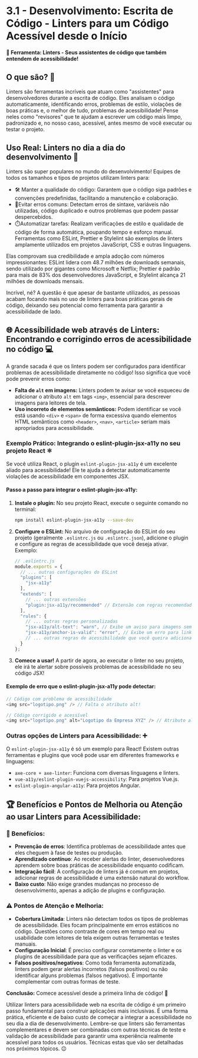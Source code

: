 # 3.1 - Desenvolvimento: Escrita de Código - Linters para um Código Acessível desde o Início

**🧰 Ferramenta: Linters - Seus assistentes de código que também entendem de acessibilidade!**

## O que são? 🤔

Linters são ferramentas incríveis que atuam como "assistentes" para desenvolvedores durante a escrita de código. Eles analisam o código automaticamente, identificando erros, problemas de estilo, violações de boas práticas e, o melhor de tudo, problemas de acessibilidade! 
Pense neles como "revisores" que te ajudam a escrever um código mais limpo, padronizado e, no nosso caso, acessível, antes mesmo de você executar ou testar o projeto.


## Uso Real: Linters no dia a dia do desenvolvimento 🚀

Linters são super populares no mundo do desenvolvimento! Equipes de todos os tamanhos e tipos de projetos utilizam linters para:
- 🛠️ Manter a qualidade do código: Garantem que o código siga padrões e convenções predefinidas, facilitando a manutenção e colaboração. 
- 🐛Evitar erros comuns: Detectam erros de sintaxe, variáveis não utilizadas, código duplicado e outros problemas que podem passar despercebidos. 
- ⏱️Automatizar tarefas: Realizam verificações de estilo e qualidade de código de forma automática, poupando tempo e esforço manual. 
Ferramentas como ESLint, Prettier e Stylelint são exemplos de linters amplamente utilizados em projetos JavaScript, CSS e outras linguagens.

Elas comprovam sua credibilidade e ampla adoção com números impressionantes: ESLint lidera com 48.7 milhões de downloads semanais, sendo utilizado por gigantes como Microsoft e Netflix; Prettier é padrão para mais de 83% dos desenvolvedores JavaScript, e Stylelint alcança 21 milhões de downloads mensais. 

Incrível, né? A questão é que apesar de bastante utilizados, as pessoas acabam focando mais no uso de linters para boas práticas gerais de código, deixando seu potencial como ferramenta para garantir a acessibilidade de lado.

## 🌐 Acessibilidade web através de Linters: Encontrando e corrigindo erros de acessibilidade no código 💻

A grande sacada é que os linters podem ser configurados para identificar problemas de acessibilidade diretamente no código! Isso significa que você pode prevenir erros como:

*   **Falta de `alt` em imagens:** Linters podem te avisar se você esqueceu de adicionar o atributo `alt` em tags `<img>`, essencial para descrever imagens para leitores de tela.
*   **Uso incorreto de elementos semânticos:** Podem identificar se você está usando `<div>` e `<span>` de forma excessiva quando elementos HTML semânticos como `<header>`, `<nav>`, `<article>` seriam mais apropriados para acessibilidade.

### Exemplo Prático: Integrando o eslint-plugin-jsx-a11y no seu projeto React ⚛️

Se você utiliza React, o plugin `eslint-plugin-jsx-a11y` é um excelente aliado para acessibilidade! Ele te ajuda a detectar automaticamente violações de acessibilidade em componentes JSX.

#### Passo a passo para integrar o eslint-plugin-jsx-a11y:

1.  **Instale o plugin:** No seu projeto React, execute o seguinte comando no terminal:

    ```bash
    npm install eslint-plugin-jsx-a11y --save-dev
    ```

2.  **Configure o ESLint:** No arquivo de configuração do ESLint do seu projeto (geralmente `.eslintrc.js` ou `.eslintrc.json`), adicione o plugin e configure as regras de acessibilidade que você deseja ativar. Exemplo:

    ```javascript
    // .eslintrc.js
    module.exports = {
      // ... outras configurações do ESLint
      "plugins": [
        "jsx-a11y"
      ],
      "extends": [
        // ... outras extensões
        "plugin:jsx-a11y/recommended" // Extensão com regras recomendadas de acessibilidade
      ],
      "rules": {
        // ... outras regras personalizadas
        "jsx-a11y/alt-text": "warn", // Exibe um aviso para imagens sem atributo alt
        "jsx-a11y/anchor-is-valid": "error", // Exibe um erro para links <a> inválidos
        // ... outras regras de acessibilidade que você queira adicionar
      }
    };
    ```

3.  **Comece a usar!** A partir de agora, ao executar o linter no seu projeto, ele irá te alertar sobre possíveis problemas de acessibilidade no seu código JSX!

#### Exemplo de erro que o eslint-plugin-jsx-a11y pode detectar:

```javascript
// Código com problema de acessibilidade
<img src="logotipo.png" /> // Falta o atributo alt!

// Código corrigido e acessível
<img src="logotipo.png" alt="Logotipo da Empresa XYZ" /> // Atributo alt adicionado!
```

### Outras opções de Linters para Acessibilidade: ➕

O `eslint-plugin-jsx-a11y` é só um exemplo para React! Existem outras ferramentas e plugins que você pode usar em diferentes frameworks e linguagens:

- `axe-core + axe-linter`: Funciona com diversas linguagens e linters.
- `vue-a11y/eslint-plugin-vuejs-accessibility`: Para projetos Vue.js.
- `eslint-plugin-angular-a11y`: Para projetos Angular.

## 🏆 Benefícios e Pontos de Melhoria ou Atenção ao usar Linters para Acessibilidade:

### 🎉 Benefícios:

*   **Prevenção de erros**: Identifica problemas de acessibilidade antes que eles cheguem à fase de testes ou produção.
*   **Aprendizado contínuo**: Ao receber alertas do linter, desenvolvedores aprendem sobre boas práticas de acessibilidade enquanto codificam.
*   **Integração fácil**: A configuração de linters já é comum em projetos, adicionar regras de acessibilidade é uma extensão natural do workflow.
*   **Baixo custo**: Não exige grandes mudanças no processo de desenvolvimento, apenas a adição de plugins e configuração.

### ⚠️ Pontos de Atenção e Melhoria:

*   **Cobertura Limitada**: Linters não detectam todos os tipos de problemas de acessibilidade. Eles focam principalmente em erros estáticos no código. Questões como contraste de cores em tempo real ou usabilidade com leitores de tela exigem outras ferramentas e testes manuais.
*   **Configuração Inicial**: É preciso configurar corretamente o linter e os plugins de acessibilidade para que as verificações sejam eficazes.
*   **Falsos positivos/negativos**: Como toda ferramenta automatizada, linters podem gerar alertas incorretos (falsos positivos) ou não identificar alguns problemas (falsos negativos). É importante complementar com outras formas de teste.

**Conclusão:** Comece acessível desde a primeira linha de código! 🚀

Utilizar linters para acessibilidade web na escrita de código é um primeiro passo fundamental para construir aplicações mais inclusivas. É uma forma prática, eficiente e de baixo custo de começar a integrar a acessibilidade no seu dia a dia de desenvolvimento. Lembre-se que linters são ferramentas complementares e devem ser combinadas com outras técnicas de teste e validação de acessibilidade para garantir uma experiência realmente acessível para todos os usuários. Técnicas estas que vão ser detalhadas nos próximos tópicos. 😉